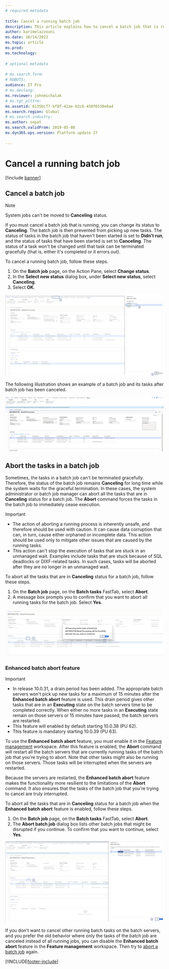 ```yaml
---
# required metadata

title: Cancel a running batch job
description: This article explains how to cancel a batch job that is running.
author: karimelazzouni
ms.date: 10/14/2022
ms.topic: article
ms.prod: 
ms.technology: 

# optional metadata

# ms.search.form: 
# ROBOTS: 
audience: IT Pro
# ms.devlang: 
ms.reviewer: johnmichalak
# ms.tgt_pltfrm: 
ms.assetid: 6135bcf7-bf8f-42ae-b2c6-458f6538e6a4
ms.search.region: Global
# ms.search.industry: 
ms.author: sopat
ms.search.validFrom: 2019-05-08
ms.dyn365.ops.version: Platform update 27

---
```


# <a id="legacy-abort"></a>Cancel a running batch job

[!include [banner](../includes/banner.md)]

## Cancel a batch job

> [!NOTE]
> System jobs can't be moved to **Canceling** status.

If you must cancel a batch job that is running, you can change its status to **Canceling**. The batch job is then prevented from picking up new tasks. The status of tasks in the batch job that haven't been started is set to **Didn't run**, and the status of tasks that have been started is set to **Canceling**. The status of a task won't be changed until that task can be terminated gracefully (that is, either it's completed or it errors out).

To cancel a running batch job, follow these steps.

1. On the **Batch job** page, on the Action Pane, select **Change status**.
1. In the **Select new status** dialog box, under **Select new status**, select **Canceling**.
1. Select **OK**.

![Changing the status of a selected batch job to Canceling.](./media/cancelling-a-batch-job.png)

The following illustration shows an example of a batch job and its tasks after batch job has been canceled.

![Canceled batch job and its tasks.](./media/cancelled-batchjob.png)

## Abort the tasks in a batch job

Sometimes, the tasks in a batch job can't be terminated gracefully. Therefore, the status of the batch job remains **Canceling** for long time while the system waits for the graceful termination. In these cases, the system administrator or batch job manager can abort all the tasks that are in **Canceling** status for a batch job. The **Abort** command forces the tasks in the batch job to immediately cease execution.

> [!IMPORTANT]
> - The action of aborting a running process is inherently unsafe, and therefore should be used with caution. It can cause data corruption that can, in turn, cause either orphaned or incomplete data. This action should be used only to mitigate other issues that are caused by the running tasks.
> - This action can't stop the execution of tasks that are stuck in an unmanaged wait. Examples include tasks that are stuck because of SQL deadlocks or DIXF-related tasks. In such cases, tasks will be aborted after they are no longer in an unmanaged wait.

To abort all the tasks that are in **Canceling** status for a batch job, follow these steps.

1. On the **Batch job** page, on the **Batch tasks** FastTab, select **Abort**.
1. A message box prompts you to confirm that you want to abort all running tasks for the batch job. Select **Yes**.

![Aborting the tasks in a batch job.](./media/aborting-a-batch-job.png)

### Enhanced batch abort feature

> [!IMPORTANT]
> - In release 10.0.31, a drain period has been added. The appropriate batch servers won't pick up new tasks for a maximum of 15 minutes after the **Enhanced batch abort** feature is used. This drain period gives other tasks that are in an **Executing** state on the batch servers time to be completed correctly. When either no more tasks in an **Executing** state remain on those servers or 15 minutes have passed, the batch servers are restarted.
> - This feature will enabled by default starting 10.0.38 (PU 62).
> - This feature is mandatory starting 10.0.39 (PU 63).

To use the **Enhanced batch abort** feature, you must enable it in the [Feature management](../../fin-ops/get-started/feature-management/feature-management-overview.md) workspace. After this feature is enabled, the **Abort** command will restart all the batch servers that are currently running tasks of the batch job that you're trying to abort. Note that other tasks might also be running on those servers. Those tasks will be interrupted when the servers are restarted.

Because the servers are restarted, the **Enhanced batch abort** feature makes the functionality more resilient to the limitations of the **Abort** command. It also ensures that the tasks of the batch job that you're trying to cancel are truly interrupted.

To abort all the tasks that are in **Canceling** status for a batch job when the **Enhanced batch abort** feature is enabled, follow these steps.

1. On the **Batch job** page, on the **Batch tasks** FastTab, select **Abort**.
2. The **Abort batch job** dialog box lists other batch jobs that might be disrupted if you continue. To confirm that you want to continue, select **Yes**.

![Aborting the tasks in a batch job when the Ehanced batch abort feature is enabled.](./media/enhanceabort-a-batchjob.png)

If you don't want to cancel other running batch tasks on the batch servers, and you prefer the old behavior where only the tasks of the batch job are canceled instead of all running jobs, you can disable the **Enhanced batch abort** feature in the **Feature management** workspace. Then try to [abort a batch job](#abort-the-tasks-in-a-batch-job) again.

[!INCLUDE[footer-include](../../../includes/footer-banner.md)]
